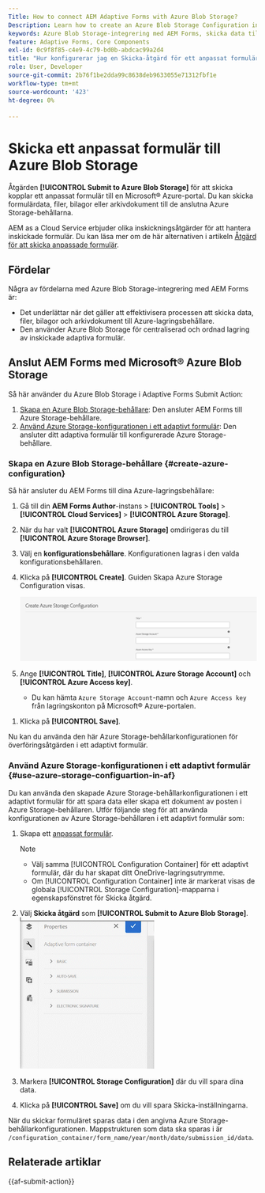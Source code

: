 ```yaml
---
Title: How to connect AEM Adaptive Forms with Azure Blob Storage?
Description: Learn how to create an Azure Blob Storage Configuration in AEM Forms and use it within your Adaptive Forms for efficient data storage.
keywords: Azure Blob Storage-integrering med AEM Forms, skicka data till Azure Storage, skapa Azure Storage-konfiguration i AEM Forms, använda Azure Blob Storage i adaptiv Forms Submit Action
feature: Adaptive Forms, Core Components
exl-id: 0c9f8f85-c4e9-4c79-bd0b-abdcac99a2d4
title: "Hur konfigurerar jag en Skicka-åtgärd för ett anpassat formulär?"
role: User, Developer
source-git-commit: 2b76f1be2dda99c8638deb9633055e71312fbf1e
workflow-type: tm+mt
source-wordcount: '423'
ht-degree: 0%

---
```


# Skicka ett anpassat formulär till Azure Blob Storage

Åtgärden **[!UICONTROL Submit to Azure Blob Storage]** för att skicka kopplar ett anpassat formulär till en Microsoft® Azure-portal. Du kan skicka formulärdata, filer, bilagor eller arkivdokument till de anslutna Azure Storage-behållarna.

AEM as a Cloud Service erbjuder olika inskickningsåtgärder för att hantera inskickade formulär. Du kan läsa mer om de här alternativen i artikeln [Åtgärd för att skicka anpassade formulär](/help/forms/configure-submit-actions-core-components.md).

## Fördelar

Några av fördelarna med Azure Blob Storage-integrering med AEM Forms är:

* Det underlättar när det gäller att effektivisera processen att skicka data, filer, bilagor och arkivdokument till Azure-lagringsbehållare.
* Den använder Azure Blob Storage för centraliserad och ordnad lagring av inskickade adaptiva formulär.

## Anslut AEM Forms med Microsoft® Azure Blob Storage

Så här använder du Azure Blob Storage i Adaptive Forms Submit Action:

1. [Skapa en Azure Blob Storage-behållare](#create-a-azure-blob-storage-container-create-azure-configuration): Den ansluter AEM Forms till Azure Storage-behållare.
2. [Använd Azure Storage-konfigurationen i ett adaptivt formulär](#use-azure-storage-configuration-in-an-adaptive-form-use-azure-storage-configuartion-in-af): Den ansluter ditt adaptiva formulär till konfigurerade Azure Storage-behållare.

### Skapa en Azure Blob Storage-behållare {#create-azure-configuration}

Så här ansluter du AEM Forms till dina Azure-lagringsbehållare:
1. Gå till din **AEM Forms Author**-instans > **[!UICONTROL Tools]** > **[!UICONTROL Cloud Services]** > **[!UICONTROL Azure Storage]**.
1. När du har valt **[!UICONTROL Azure Storage]** omdirigeras du till **[!UICONTROL Azure Storage Browser]**.
1. Välj en **konfigurationsbehållare**. Konfigurationen lagras i den valda konfigurationsbehållaren.
1. Klicka på **[!UICONTROL Create]**. Guiden Skapa Azure Storage Configuration visas.

   ![Azure-lagringskonfiguration](/help/forms/assets/azure-storage-configuration.png)

1. Ange **[!UICONTROL Title]**, **[!UICONTROL Azure Storage Account]** och **[!UICONTROL Azure Access key]**.

   * Du kan hämta `Azure Storage Account`-namn och `Azure Access key` från lagringskonton på Microsoft® Azure-portalen.
<!--

    >[!NOTE]
    >
    > The URL for **[!UICONTROL Azure Blob Endpoint]** is automatically appended to the textbox when a value is entered for **[!UICONTROL Azure Storage Account]**. You can update the Azure Blob End Point URL with your custom domain. Steps to update URL for **[!UICONTROL Azure Blob End Point]**:
    > 1. [Enable the AEM Advance Networking VPN support](https://experienceleague.adobe.com/docs/experience-manager-learn/cloud-service/networking/advanced-networking.html)
    > 1. [Enable dedicated egress IP link](https://experienceleague.adobe.com/docs/experience-manager-learn/cloud-service/networking/advanced-networking.html)
    > 1. [Map custom domain to azure blob storage](https://learn.microsoft.com/en-us/azure/storage/blobs/storage-custom-domain-name?tabs=azure-portal)
-->

1. Klicka på **[!UICONTROL Save]**.

Nu kan du använda den här Azure Storage-behållarkonfigurationen för överföringsåtgärden i ett adaptivt formulär.

### Använd Azure Storage-konfigurationen i ett adaptivt formulär {#use-azure-storage-configuartion-in-af}

Du kan använda den skapade Azure Storage-behållarkonfigurationen i ett adaptivt formulär för att spara data eller skapa ett dokument av posten i Azure Storage-behållaren. Utför följande steg för att använda konfigurationen av Azure Storage-behållaren i ett adaptivt formulär som:
1. Skapa ett [anpassat formulär](/help/forms/creating-adaptive-form-core-components.md).

   >[!NOTE]
   >
   > * Välj samma [!UICONTROL Configuration Container] för ett adaptivt formulär, där du har skapat ditt OneDrive-lagringsutrymme.
   > * Om [!UICONTROL Configuration Container] inte är markerat visas de globala [!UICONTROL Storage Configuration]-mapparna i egenskapsfönstret för Skicka åtgärd.

1. Välj **Skicka åtgärd** som **[!UICONTROL Submit to Azure Blob Storage]**.
   ![Azure Blob Storage GIF](/help/forms/assets/azure-submit-video.gif)

1. Markera **[!UICONTROL Storage Configuration]** där du vill spara dina data.
1. Klicka på **[!UICONTROL Save]** om du vill spara Skicka-inställningarna.

När du skickar formuläret sparas data i den angivna Azure Storage-behållarkonfigurationen.
Mappstrukturen som data ska sparas i är `/configuration_container/form_name/year/month/date/submission_id/data`.

## Relaterade artiklar

{{af-submit-action}}
